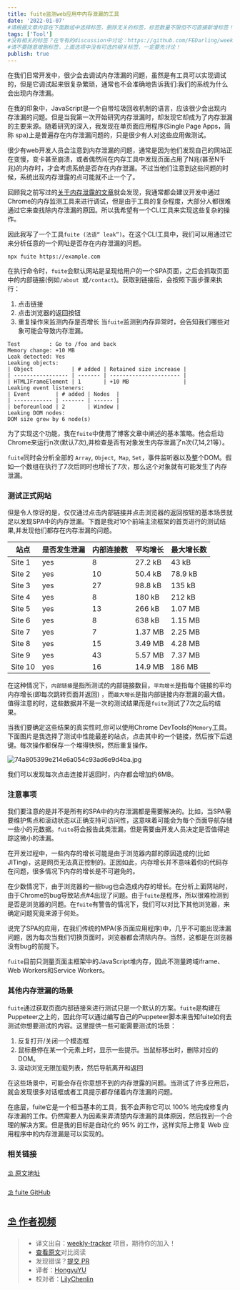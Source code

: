 ```yaml
---
title: fuite监测web应用中内存泄漏的工具
date: '2022-01-07'
#请根据文章内容在下面数组中选择标签，删除无关的标签，标签数量不限但不可直接新增标签！
tags: ['Tool']
#没有相关的标签？在专有的discussion中讨论：https://github.com/FEDarling/weekly-tracker/discussions/51#discussion-3827174
#请不要随意增删标签，上面选项中没有可选的相关标签，一定要先讨论！
publish: true
---
```


在我们日常开发中，很少会去调试内存泄漏的问题，虽然是有工具可以实现调试的，但是它调试起来很复杂繁琐，通常也不会准确地告诉我们:我们的系统为什么会出现内存泄漏。

在我的印象中，JavaScript是一个自带垃圾回收机制的语言，应该很少会出现内存泄漏的问题。但是当我第一次开始研究内存泄漏时，却发现它却成为了内存泄漏的主要来源。随着研究的深入，我发现在单页面应用程序(Single Page Apps，简称 spa)上是普遍存在内存泄漏问题的，只是很少有人对这些应用做测试。

很少有web开发人员会注意到内存泄漏的问题，通常是因为他们发现自己的网站正在变慢，变卡甚至崩溃，或者偶然间在内存工具中发现页面占用了N兆(甚至N千兆)的内存时，才会考虑系统是否存在内存泄漏。不过当他们注意到这些问题的时候，系统出现内存泄露的点可能就不止一个了。

回顾我之前写过的[关于内存泄露的文章](https://nolanlawson.com/2020/02/19/fixing-memory-leaks-in-web-applications/)就会发现，我通常都会建议开发中通过Chrome的内存监测工具来进行调试，但是由于工具的复杂程度，大部分人都很难通过它来查找除内存泄漏的原因。所以我希望有一个CLI工具来实现这些复杂的操作。

因此我写了一个工具`fuite (法语“ leak”)`。在这个CLI工具中，我们可以用通过它来分析任意的一个网址是否存在内存泄漏的问题。
```
npx fuite https://example.com
```
在执行命令时，`fuite`会默认网站是呈现给用户的一个SPA页面，之后会抓取页面中的内部链接(例如``/about ``或``/contact``)。获取到链接后，会按照下面步骤来执行：
1. 点击链接
2. 点击浏览器的返回按钮
3. 重复操作来监测内存是否增长
当`fuite`监测到内存异常时，会告知我们哪些对象可能会导致内存泄漏。
```
Test         : Go to /foo and back
Memory change: +10 MB
Leak detected: Yes
Leaking objects:
| Object            | # added | Retained size increase |
| ----------------- | ------- | ---------------------- |
| HTMLIFrameElement | 1       | +10 MB                 |
Leaking event listeners:
| Event        | # added | Nodes  |
| ------------ | ------- | ------ |
| beforeunload | 2       | Window |
Leaking DOM nodes:
DOM size grew by 6 node(s) 
```
为了实现这个功能，我在`fuite`中使用了博客文章中阐述的基本策略。他会启动Chrome来运行n次(默认7次),并检查是否有对象发生内存泄漏了n次(7,14,21等）。

`fuite`同时会分析全部的 ``Array``, ``Object``,`` Map``, ``Set``，事件监听器以及整个DOM。假如一个数组在执行了7次后同时也增长了7次，那么这个对象就有可能发生了内存泄漏。
### 测试正式网站
但是令人惊讶的是，仅仅通过点击内部链接并点击浏览器的返回按钮的基本场景就足以发现SPA中的内存泄漏。下面是我对10个前端主流框架的首页进行的测试结果,并发现他们都存在内存泄漏的问题。

| 站点    | 是否发生泄漏 | 内部连接数 | 平均增长 | 最大增长数 |
| ------- | ------------- | -------------- | -------------- | ---------- |
| Site 1  | yes           | 8              | 27.2 kB        | 43 kB      |
| Site 2  | yes           | 10             | 50.4 kB        | 78.9 kB    |
| Site 3  | yes           | 27             | 98.8 kB        | 135 kB     |
| Site 4  | yes           | 8              | 180 kB         | 212 kB     |
| Site 5  | yes           | 13             | 266 kB         | 1.07 MB    |
| Site 6  | yes           | 8              | 638 kB         | 1.15 MB    |
| Site 7  | yes           | 7              | 1.37 MB        | 2.25 MB    |
| Site 8  | yes           | 15             | 3.49 MB        | 4.28 MB    |
| Site 9  | yes           | 43             | 5.57 MB        | 7.37 MB    |
| Site 10 | yes           | 16             | 14.9 MB        | 186 MB     |

在这种情况下，`内部链接`是指所测试的内部链接数目，`平均增长`是指每个链接的平均内存增长(即每次跳转页面并返回) ，而`最大增长`是指内部链接内存泄漏的最大值。值得注意的时，这些数据并不是一次的测试结果而是`fuite`测试了7次之后的结果。

当我们要确定这些结果的真实性时,你可以使用Chrome DevTools的`Memory`工具。下面图片是我选择了测试中性能最差的站点，点击其中的一个链接，然后按下后退键。每次操作都保存一个堆得快照，然后重复操作。

![74a805399e214e6a054c93ad6e9d4ba.jpg](https://p9-juejin.byteimg.com/tos-cn-i-k3u1fbpfcp/34e6836feb8d47018b63611dd73ae2ff~tplv-k3u1fbpfcp-watermark.image?)

我们可以发现每次点击连接并返回时，内存都会增加约6MB。
### 注意事项
我们要注意的是并不是所有的SPA中的内存泄漏都是需要解决的。比如，当SPA需要维护焦点和滚动状态以正确支持可访问性，这意味着可能会为每个页面导航存储一些小的元数据。`fuite`将会报告此类泄漏，但是需要由开发人员决定是否值得追踪这微小的泄漏。

在开发过程中，一些内存的增长可能是由于浏览器内部的原因造成的(比如JITing)，这是网页无法真正控制的。正因如此，内存增长并不意味着你的代码存在问题，很多情况下内存的增长是不可避免的。

在少数情况下，由于浏览器的一些bug也会造成内存的增长。在分析上面网站时，由于Chrome的bug导致站点#4出现了问题。由于`fuite`是程序，所以很难检测到是否是浏览器的问题。在`fuite`有警告的情况下，我们可以对比下其他浏览器，来确定问题究竟来源于何处。

说完了SPA的应用，在我们传统的MPA(多页面应用程序)中，几乎不可能出现泄漏问题，因为每次当我们切换页面时，浏览器都会清除内存。当然，这都是在浏览器没有bug的前提下。

`fuite`目前只测量页面主框架中的JavaScript堆内存，因此不测量跨域iframe、Web Workers和Service Workers。

### 其他内存泄漏的场景

`fuite`通过获取页面内部链接来进行测试只是一个默认的方案。`fuite`是构建在 Puppeteer之上的，因此你可以通过编写自己的Puppeteer脚本来告知fuite如何去测试你想要测试的内容。这里提供一些可能需要测试的场景：
1. 反复打开/关闭一个模态框
2. 鼠标悬停在某一个元素上时，显示一些提示。当鼠标移出时，删除对应的DOM。
3. 滚动浏览无限加载列表，然后导航离开和返回

在这些场景中，可能会存在你意想不到的内存泄露的问题。当测试了许多应用后，就会发现很多对话框或者工具提示都存储着内存泄漏的问题。

在底层，fuite它是一个相当基本的工具，我不会声称它可以 100% 地完成修复内存泄漏的工作。仍然需要人为因素来弄清楚内存泄漏的具体原因，然后找到一个合理的解决方案。但是我的目标是自动化约 95% 的工作，这样实际上修复 Web 应用程序中的内存泄漏是可以实现的。

### 相关链接

[⛱ 原文地址](https://nolanlawson.com/2021/12/17/introducing-fuite-a-tool-for-finding-memory-leaks-in-web-apps/)

[⛱  fuite GitHub](https://github.com/nolanlawson/fuite)

[⛱  作者视频](https://youtu.be/H0BHL2lo89M)
---
> * 译文出自：[weekly-tracker](https://github.com/FEDarling/weekly-tracker) 项目，期待你的加入！
> * [查看原文](https://nolanlawson.com/2021/12/17/introducing-fuite-a-tool-for-finding-memory-leaks-in-web-apps/)对比阅读
> * 发现错误？[提交 PR](https://github.com/FEDarling/weekly-tracker/blob/main/weeklys/javascript_weekly/571/fuite.md)
> * 译者：[HongyuYU](https://github.com/chressYu)
> * 校对者：[LilyChenlin](https://github.com/LilyChenlin)